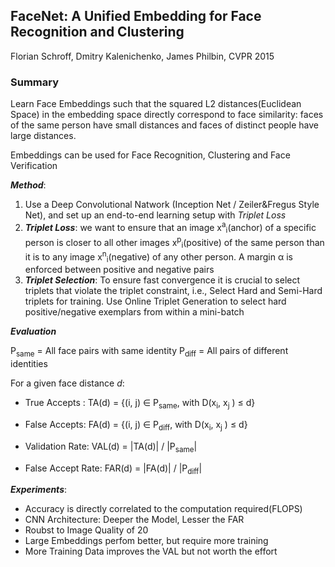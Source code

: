 ## FaceNet: A Unified Embedding for Face Recognition and Clustering
Florian Schroff, Dmitry Kalenichenko, James Philbin, CVPR 2015

### Summary
Learn Face Embeddings such that the squared L2 distances(Euclidean Space) in the embedding space directly correspond to face similarity: faces of the same person have small distances and faces of distinct people have large distances.

Embeddings can be used for Face Recognition, Clustering and Face Verification


__*Method*__:
1. Use a Deep Convolutional Natwork (Inception Net / Zeiler&Fregus Style Net), and set up an end-to-end learning setup with _Triplet Loss_
2. _**Triplet Loss**_: we want to ensure that an image x<sup>a</sup><sub>i</sub>(anchor) of a specific person is closer to all other images x<sup>p</sup><sub>i</sub>(positive) of the same person than it is to any image x<sup>n</sup><sub>i</sub>(negative) of any other person. A margin α is enforced between positive and negative pairs
3. _**Triplet Selection**_:  To ensure fast convergence it is crucial to select triplets that violate the triplet constraint, i.e., Select Hard and Semi-Hard triplets for training. Use Online Triplet Generation to select hard positive/negative exemplars from within a mini-batch

_**Evaluation**_

P<sub>same</sub> = All face pairs with same identity
P<sub>diff</sub> = All pairs of different identities

For a given face distance _d_:

- True Accepts : TA(d) = {(i, j) ∈ P<sub>same</sub>, with D(x<sub>i</sub>, x<sub>j</sub> ) ≤ d}
- False Accepts: FA(d) = {(i, j) ∈ P<sub>diff</sub>, with D(x<sub>i</sub>, x<sub>j</sub> ) ≤ d}

- Validation Rate: VAL(d) = |TA(d)| / |P<sub>same</sub>| 
- False Accept Rate: FAR(d) = |FA(d)| / |P<sub>diff</sub>| 


_**Experiments**_:
- Accuracy is directly correlated to the computation required(FLOPS)
- CNN Architecture: Deeper the Model, Lesser the  FAR
- Roubst to Image Quality of 20
- Large Embeddings perfom better, but require more training 
- More Training Data improves the VAL but not worth the effort

